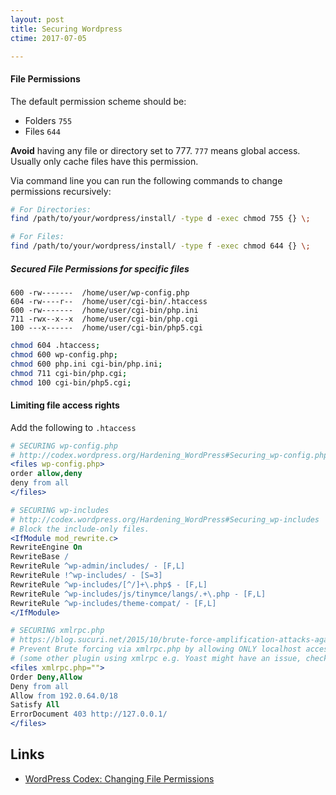 ```yaml
---
layout: post
title: Securing Wordpress
ctime: 2017-07-05

---
```


####  File Permissions


The default permission scheme should be:

- Folders `755`
- Files `644`

**Avoid** having any file or directory set to 777. `777` means global access. Usually only cache files have this permission.

Via command line you can run the following commands to change permissions recursively:

```bash
# For Directories:
find /path/to/your/wordpress/install/ -type d -exec chmod 755 {} \;

# For Files:
find /path/to/your/wordpress/install/ -type f -exec chmod 644 {} \;
```


##### Secured File Permissions for specific files

```
600 -rw-------  /home/user/wp-config.php
604 -rw----r--  /home/user/cgi-bin/.htaccess
600 -rw-------  /home/user/cgi-bin/php.ini
711 -rwx--x--x  /home/user/cgi-bin/php.cgi
100 ---x------  /home/user/cgi-bin/php5.cgi
```

```bash
chmod 604 .htaccess; 
chmod 600 wp-config.php;
chmod 600 php.ini cgi-bin/php.ini; 
chmod 711 cgi-bin/php.cgi;
chmod 100 cgi-bin/php5.cgi;

```

#### Limiting file access rights

Add the following to `.htaccess`

```apache
# SECURING wp-config.php
# http://codex.wordpress.org/Hardening_WordPress#Securing_wp-config.php
<files wp-config.php>
order allow,deny
deny from all
</files>

# SECURING wp-includes
# http://codex.wordpress.org/Hardening_WordPress#Securing_wp-includes
# Block the include-only files.
<IfModule mod_rewrite.c>
RewriteEngine On
RewriteBase /
RewriteRule ^wp-admin/includes/ - [F,L]
RewriteRule !^wp-includes/ - [S=3]
RewriteRule ^wp-includes/[^/]+\.php$ - [F,L]
RewriteRule ^wp-includes/js/tinymce/langs/.+\.php - [F,L]
RewriteRule ^wp-includes/theme-compat/ - [F,L]
</IfModule>

# SECURING xmlrpc.php
# https://blog.sucuri.net/2015/10/brute-force-amplification-attacks-against-wordpress-xmlrpc.html
# Prevent Brute forcing via xmlrpc.php by allowing ONLY localhost access xmlrpc.php 
# (some other plugin using xmlrpc e.g. Yoast might have an issue, check the log files, read up)
<files xmlrpc.php="">
Order Deny,Allow
Deny from all
Allow from 192.0.64.0/18
Satisfy All
ErrorDocument 403 http://127.0.0.1/
</files>
```


Links
---

- [WordPress Codex: Changing File Permissions](https://codex.wordpress.org/Changing_File_Permissions#.htaccess_permissions)